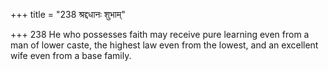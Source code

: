 +++
title = "238 श्रद्दधानः शुभाम्"

+++
238	He who possesses faith may receive pure learning even from a man of lower caste, the highest law even from the lowest, and an excellent wife even from a base family.
